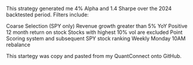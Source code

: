This strategy generated me 4% Alpha and 1.4 Sharpe over the 2024 backtested period. Filters include:

Coarse Selection (SPY only)
Revenue growth greater than 5% YoY
Positive 12 month return on stock
Stocks with highest 10% vol are excluded
Point Scoring system and subsequent SPY stock ranking
Weekly Monday 10AM rebalance

This startegy was copy and pasted from my QuantConnect onto GitHub.
